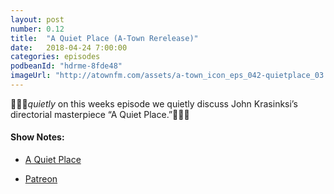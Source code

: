 ```yaml
---
layout: post
number: 0.12
title:  "A Quiet Place (A-Town Rerelease)"
date:   2018-04-24 7:00:00
categories: episodes
podbeanId: "hdrme-8fde48"
imageUrl: "http://atownfm.com/assets/a-town_icon_eps_042-quietplace_03.jpg"
---
```


🚿🚿🚿*quietly* on this weeks episode we quietly discuss John Krasinksi’s directorial masterpiece “A Quiet Place.”🚿🚿🚿

#### Show Notes:
- [A Quiet Place](https://www.imdb.com/title/tt6644200/)

- [Patreon](https://www.patreon.com/atownfm)